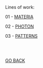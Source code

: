 Lines of work:

01 - [MATERIA](https://aaronrmoreno.github.io/MATERIA)

02 - [PHOTON](https://aaronrmoreno.github.io/PHOTON)

03 - [PATTERNS](https://aaronrmoreno.github.io/PATTERNS)


<br>
<br>


[GO BACK](https://aaronrmoreno.github.io)
